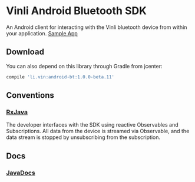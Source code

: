 Vinli Android Bluetooth SDK
===========================

An Android client for interacting with the Vinli bluetooth device from within your application.
[Sample App](https://github.com/vinli/android-techcrunch-demo)

Download
--------

You can also depend on this library through Gradle from jcenter:
```groovy
compile 'li.vin:android-bt:1.0.0-beta.11'
```

Conventions
-----------
### [RxJava](https://github.com/ReactiveX/RxJava/wiki)
The developer interfaces with the SDK using reactive Observables and Subscriptions.
All data from the device is streamed via Observable, and the data stream is stopped by unsubscribing from the subscription.

Docs
----

### [JavaDocs](http://vinli.github.io/android-bt/)
